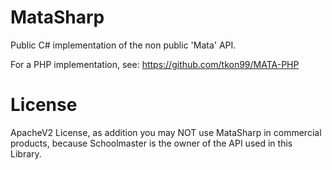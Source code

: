 MataSharp
=========

Public C# implementation of the non public 'Mata' API.

For a PHP implementation, see: https://github.com/tkon99/MATA-PHP

License
=========

ApacheV2 License, as addition you may NOT use MataSharp in commercial products,
because Schoolmaster is the owner of the API used in this Library.
